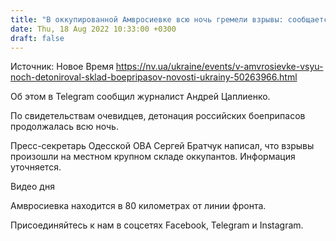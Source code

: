 ```yaml
---
title: "В оккупированной Амвросиевке всю ночь гремели взрывы: сообщается о детонации боеприпасов"
date: Thu, 18 Aug 2022 10:33:00 +0300
draft: false
---
```

Источник: Новое Время https://nv.ua/ukraine/events/v-amvrosievke-vsyu-noch-detoniroval-sklad-boepripasov-novosti-ukrainy-50263966.html


Об этом в Telegram сообщил журналист Андрей Цаплиенко.

По свидетельствам очевидцев, детонация российских боеприпасов продолжалась всю ночь.

Пресс-секретарь Одесской ОВА Сергей Братчук написал, что взрывы произошли на местном крупном складе оккупантов. Информация уточняется.

 Видео дня   

Амвросиевка находится в 80 километрах от линии фронта.

Присоединяйтесь к нам в соцсетях Facebook, Telegram и Instagram.
